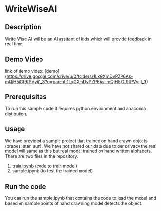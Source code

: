 # WriteWiseAI
## Description
Write Wise AI will be an AI assitant of kids which will provide feedback in real time.
## Demo Video
link of demo video: [demo] (https://drive.google.com/drive/u/0/folders/1LxGXmDvPZP6As-mQjH5iGt9fPVyij1_3?q=parent:1LxGXmDvPZP6As-mQjH5iGt9fPVyij1_3)
## Prerequisites
To run this sample code it requires python environment and anaconda distibution.
## Usage
We have provided a sample project that trained on hand drawn objects (grapes, star, sun). We have not shared our data due to our privacy the real model will same as this but real model trained on hand written alphabets. 
There are two files in the repository.
1. train.ipynb (code to train model)
2. sample.ipynb (to test the trained model)
## Run the code
You can run the sample.ipynb that contains the code to load the model and based on sample points of hand drawning model detects the object. 

